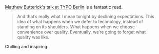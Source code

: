 [Matthew Butterick's talk at TYPO Berlin](http://unitscale.com/mb/reversing-the-tide/) is a fantastic read.

> And that’s really what I mean tonight by declining expectations. This idea of what happens when we defer to technology, instead of standing on its shoulders. What happens when we choose convenience over quality. Eventually, we’re going to forget what quality was like.

Chilling and inspiring.
